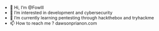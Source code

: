 - 👋 Hi, I’m @Fowlll
- 👀 I’m interested in development and cybersecurity
- 🌱 I’m currently learning pentesting through hackthebox and tryhackme
- 📫 How to reach me ? dawsonprianon.com
